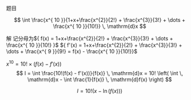
题目

$$
\int \frac{x^{ 10 }}{1+x+\frac{x^{2}}{2!} + \frac{x^{3}}{3!} + \dots  + \frac{x^{ 10 }}{10!}} \, \mathrm{d}x 
$$

解
记分母为${ f(x) = 1+x+\frac{x^{2}}{2!} + \frac{x^{3}}{3!} + \dots  + \frac{x^{ 10 }}{10!} }$ 
${ f'(x) = 1+x+\frac{x^{2}}{2!} + \frac{x^{3}}{3!} + \dots  + \frac{x^{ 9 }}{9!} = f(x) - \frac{x^{ 10 }}{10!}}$ 

${ x^{ 10 } = 10! \times (f(x) - f'(x)) }$ 
$$
I = \int \frac{10!(f(x) - f'(x))}{f(x)} \, \mathrm{d}x 
= 10! \left( \int  \, \mathrm{d}x - \int \frac{1}{f(x)} \, \mathrm{d}f(x)  \right)
$$

$$
I = 10!(x - \ln(f(x)))
$$

